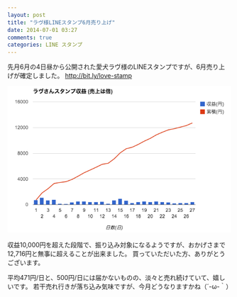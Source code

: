 ```yaml
---
layout: post
title: "ラヴ様LINEスタンプ6月売り上げ"
date: 2014-07-01 03:27
comments: true
categories: LINE スタンプ
---
```


先月6月の4日昼から公開された愛犬ラヴ様のLINEスタンプですが、6月売り上げが確定しました。
http://bit.ly/love-stamp

![stamp](/images/post/stamp3.png)

収益10,000円を超えた段階で、振り込み対象になるようですが、おかげさまで12,716円と無事に超えることが出来ました。
買っていただいた方、ありがとうございます。


平均471円/日と、500円/日には届かないものの、淡々と売れ続けていて、嬉しいです。
若干売れ行きが落ち込み気味ですが、今月どうなりますかね（´-ω-｀）


